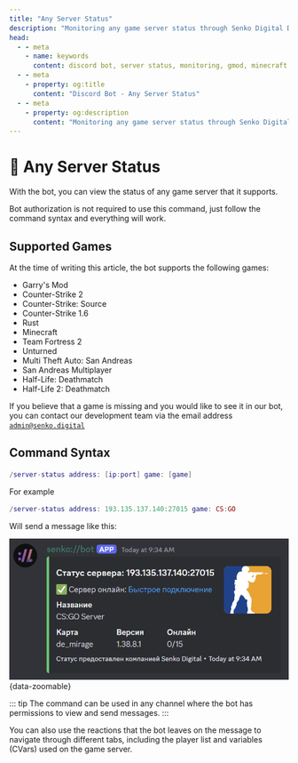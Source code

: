 ```yaml
---
title: "Any Server Status"
description: "Monitoring any game server status through Senko Digital Discord bot. Support for Garry's Mod, Minecraft, CS2, and other games."
head:
  - - meta
    - name: keywords
      content: discord bot, server status, monitoring, gmod, minecraft, cs2, game servers
  - - meta
    - property: og:title 
      content: "Discord Bot - Any Server Status"
  - - meta
    - property: og:description
      content: "Monitoring any game server status through Senko Digital Discord bot. Support for Garry's Mod, Minecraft, CS2, and other games."
---
```


# 🔁 Any Server Status

With the bot, you can view the status of any game server that it supports.

Bot authorization is not required to use this command, just follow the command syntax and everything will work.

## Supported Games

At the time of writing this article, the bot supports the following games:

- Garry's Mod
- Counter-Strike 2
- Counter-Strike: Source
- Counter-Strike 1.6
- Rust
- Minecraft
- Team Fortress 2
- Unturned
- Multi Theft Auto: San Andreas
- San Andreas Multiplayer
- Half-Life: Deathmatch
- Half-Life 2: Deathmatch

If you believe that a game is missing and you would like to see it in our bot, you can contact our development team via the email address [`admin@senko.digital`](mailto:admin@senko.digital)

## Command Syntax

```lua
/server-status address: [ip:port] game: [game]
```

For example

```lua
/server-status address: 193.135.137.140:27015 game: CS:GO
```

Will send a message like this:

![sample autoupdate status of a random game server](/images/bot/any-status.png){data-zoomable}

::: tip
The command can be used in any channel where the bot has permissions to view and send messages.
:::

You can also use the reactions that the bot leaves on the message to navigate through different tabs, including the player list and variables (CVars) used on the game server.
